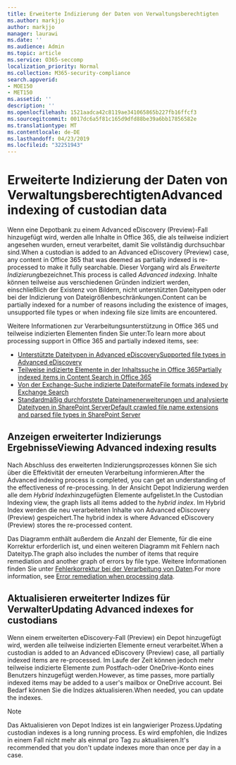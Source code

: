 ```yaml
---
title: Erweiterte Indizierung der Daten von Verwaltungsberechtigten
ms.author: markjjo
author: markjjo
manager: laurawi
ms.date: ''
ms.audience: Admin
ms.topic: article
ms.service: O365-seccomp
localization_priority: Normal
ms.collection: M365-security-compliance
search.appverid:
- MOE150
- MET150
ms.assetid: ''
description: ''
ms.openlocfilehash: 1521aadca42c8119ae341065865b227fb16ffcf3
ms.sourcegitcommit: 0017dc6a5f81c165d9dfd88be39a6bb17856582e
ms.translationtype: MT
ms.contentlocale: de-DE
ms.lasthandoff: 04/23/2019
ms.locfileid: "32251943"
---
```

# <a name="advanced-indexing-of-custodian-data"></a><span data-ttu-id="1416c-102">Erweiterte Indizierung der Daten von Verwaltungsberechtigten</span><span class="sxs-lookup"><span data-stu-id="1416c-102">Advanced indexing of custodian data</span></span>

<span data-ttu-id="1416c-103">Wenn eine Depotbank zu einem Advanced eDiscovery (Preview)-Fall hinzugefügt wird, werden alle Inhalte in Office 365, die als teilweise indiziert angesehen wurden, erneut verarbeitet, damit Sie vollständig durchsuchbar sind.</span><span class="sxs-lookup"><span data-stu-id="1416c-103">When a custodian is added to an Advanced eDiscovery (Preview) case, any content in Office 365 that was deemed as partially indexed is re-processed to make it fully searchable.</span></span>  <span data-ttu-id="1416c-104">Dieser Vorgang wird als *Erweiterte Indizierung*bezeichnet.</span><span class="sxs-lookup"><span data-stu-id="1416c-104">This process is called *Advanced indexing*.</span></span> <span data-ttu-id="1416c-105">Inhalte können teilweise aus verschiedenen Gründen indiziert werden, einschließlich der Existenz von Bildern, nicht unterstützten Dateitypen oder bei der Indizierung von Dateigrößenbeschränkungen.</span><span class="sxs-lookup"><span data-stu-id="1416c-105">Content can be partially indexed for a number of reasons including the existence of images, unsupported file types or when indexing file size limits are encountered.</span></span>

<span data-ttu-id="1416c-106">Weitere Informationen zur Verarbeitungsunterstützung in Office 365 und teilweise indizierten Elementen finden Sie unter:</span><span class="sxs-lookup"><span data-stu-id="1416c-106">To learn more about processing support in Office 365 and partially indexed items, see:</span></span>

- [<span data-ttu-id="1416c-107">Unterstützte Dateitypen in Advanced eDiscovery</span><span class="sxs-lookup"><span data-stu-id="1416c-107">Supported file types in Advanced eDiscovery</span></span>](supported-filetypes-ediscovery20.md)
- [<span data-ttu-id="1416c-108">Teilweise indizierte Elemente in der Inhaltssuche in Office 365</span><span class="sxs-lookup"><span data-stu-id="1416c-108">Partially indexed items in Content Search in Office 365</span></span>](https://docs.microsoft.com/en-us/office365/securitycompliance/partially-indexed-items-in-content-search)
- [<span data-ttu-id="1416c-109">Von der Exchange-Suche indizierte Dateiformate</span><span class="sxs-lookup"><span data-stu-id="1416c-109">File formats indexed by Exchange Search</span></span>](https://docs.microsoft.com/en-us/exchange/file-formats-indexed-by-exchange-search-exchange-2013-help)
- [<span data-ttu-id="1416c-110">Standardmäßig durchforstete Dateinamenerweiterungen und analysierte Dateitypen in SharePoint Server</span><span class="sxs-lookup"><span data-stu-id="1416c-110">Default crawled file name extensions and parsed file types in SharePoint Server</span></span>](https://docs.microsoft.com/en-us/SharePoint/technical-reference/default-crawled-file-name-extensions-and-parsed-file-types)

## <a name="viewing-advanced-indexing-results"></a><span data-ttu-id="1416c-111">Anzeigen erweiterter Indizierungs Ergebnisse</span><span class="sxs-lookup"><span data-stu-id="1416c-111">Viewing Advanced indexing results</span></span>

<span data-ttu-id="1416c-112">Nach Abschluss des erweiterten Indizierungsprozesses können Sie sich über die Effektivität der erneuten Verarbeitung informieren.</span><span class="sxs-lookup"><span data-stu-id="1416c-112">After the Advanced indexing process is completed, you can get an understanding of the effectiveness of re-processing.</span></span>  <span data-ttu-id="1416c-113">In der Ansicht Depot Indizierung werden alle dem *Hybrid Index*hinzugefügten Elemente aufgelistet.</span><span class="sxs-lookup"><span data-stu-id="1416c-113">In the Custodian Indexing view, the graph lists all items added to the *hybrid index*.</span></span>  <span data-ttu-id="1416c-114">Im Hybrid Index werden die neu verarbeiteten Inhalte von Advanced eDiscovery (Preview) gespeichert.</span><span class="sxs-lookup"><span data-stu-id="1416c-114">The hybrid index is where Advanced eDiscovery (Preview) stores the re-processed content.</span></span>

<span data-ttu-id="1416c-115">Das Diagramm enthält außerdem die Anzahl der Elemente, für die eine Korrektur erforderlich ist, und einen weiteren Diagramm mit Fehlern nach Dateityp.</span><span class="sxs-lookup"><span data-stu-id="1416c-115">The graph also includes the number of items that require remediation and another graph of errors by file type.</span></span> <span data-ttu-id="1416c-116">Weitere Informationen finden Sie unter [Fehlerkorrektur bei der Verarbeitung von Daten](error-remediation.md).</span><span class="sxs-lookup"><span data-stu-id="1416c-116">For more information, see [Error remediation when processing data](error-remediation.md).</span></span>

## <a name="updating-advanced-indexes-for-custodians"></a><span data-ttu-id="1416c-117">Aktualisieren erweiterter Indizes für Verwalter</span><span class="sxs-lookup"><span data-stu-id="1416c-117">Updating Advanced indexes for custodians</span></span>

<span data-ttu-id="1416c-118">Wenn einem erweiterten eDiscovery-Fall (Preview) ein Depot hinzugefügt wird, werden alle teilweise indizierten Elemente erneut verarbeitet.</span><span class="sxs-lookup"><span data-stu-id="1416c-118">When a custodian is added to an Advanced eDiscovery (Preview) case, all partially indexed items are re-processed.</span></span> <span data-ttu-id="1416c-119">Im Laufe der Zeit können jedoch mehr teilweise indizierte Elemente zum Postfach-oder OneDrive-Konto eines Benutzers hinzugefügt werden.</span><span class="sxs-lookup"><span data-stu-id="1416c-119">However, as time passes, more partially indexed items may be added to a user's mailbox or OneDrive account.</span></span>  <span data-ttu-id="1416c-120">Bei Bedarf können Sie die Indizes aktualisieren.</span><span class="sxs-lookup"><span data-stu-id="1416c-120">When needed, you can update the indexes.</span></span>

> [!NOTE]
> <span data-ttu-id="1416c-121">Das Aktualisieren von Depot Indizes ist ein langwieriger Prozess.</span><span class="sxs-lookup"><span data-stu-id="1416c-121">Updating custodian indexes is a long running process.</span></span> <span data-ttu-id="1416c-122">Es wird empfohlen, die Indizes in einem Fall nicht mehr als einmal pro Tag zu aktualisieren.</span><span class="sxs-lookup"><span data-stu-id="1416c-122">It's recommended that you don't update indexes more than once per day in a case.</span></span>
